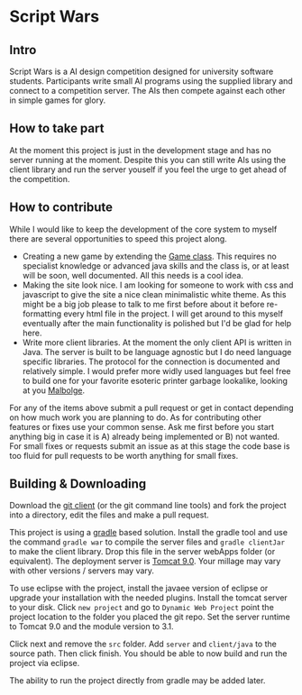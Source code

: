 # Script Wars

## Intro
Script Wars is a AI design competition designed for university software students. Participants write small AI programs using the supplied library and connect to a competition server. The AIs then compete against each other in simple games for glory.

## How to take part
At the moment this project is just in the development stage and has no server running at the moment. Despite this you can still write AIs using the client library and run the server youself if you feel the urge to get ahead of the competition.

## How to contribute
While I would like to keep the development of the core system to myself there are several opportunities to speed this project along.
* Creating a new game by extending the [Game class](https://github.com/Brownshome/script-wars/blob/master/server/brownshome/scriptwars/server/game/Game.java). This requires no specialist knowledge or advanced java skills and the class is, or at least will be soon, well documented. All this needs is a cool idea.
* Making the site look nice. I am looking for someone to work with css and javascript to give the site a nice clean minimalistic white theme. As this might be a big job please to talk to me first before about it before re-formatting every html file in the project. I will get around to this myself eventually after the main functionality is polished but I'd be glad for help here.
* Write more client libraries. At the moment the only client API is written in Java. The server is built to be language agnostic but I do need language specific libraries. The protocol for the connection is documented and relatively simple. I would prefer more widly used languages but feel free to build one for your favorite esoteric printer garbage lookalike, looking at you [Malbolge](https://en.wikipedia.org/wiki/Malbolge).

For any of the items above submit a pull request or get in contact depending on how much work you are planning to do. As for contributing other features or fixes use your common sense. Ask me first before you start anything big in case it is A) already being implemented or B) not wanted. For small fixes or requests submit an issue as at this stage the code base is too fluid for pull requests to be worth anything for small fixes.

## Building & Downloading
Download the [git client](https://desktop.github.com/) (or the git command line tools) and fork the project into a directory, edit the files and make a pull request.

This project is using a [gradle](https://gradle.org/) based solution. Install the gradle tool and use the command `gradle war` to compile the server files and `gradle clientJar` to make the client library. Drop this file in the server webApps folder (or equivalent). The deployment server is [Tomcat 9.0](http://tomcat.apache.org/). Your millage may vary with other versions / servers may vary.

To use eclipse with the project, install the javaee version of eclipse or upgrade your installation with the needed plugins. Install the tomcat server to your disk. Click `new project` and go to `Dynamic Web Project` point the project location to the folder you placed the git repo. Set the server runtime to Tomcat 9.0 and the module version to 3.1.

Click next and remove the `src` folder. Add `server` and `client/java` to the source path. Then click finish. You should be able to now build and run the project via eclipse.

The ability to run the project directly from gradle may be added later.
